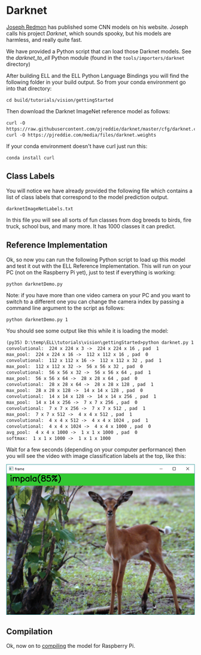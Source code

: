 
# Darknet

[Joseph Redmon](https://pjreddie.com/darknet/) has published some CNN models on his website.
Joseph calls his project *Darknet*, which sounds spooky, but his models are harmless, and really quite fast. 

We have provided a Python script that can load those Darknet models.
See the *darknet_to_ell* Python module (found in the `tools/importers/darknet` directory)

After building ELL and the ELL Python Language Bindings you will find the following folder in your build output.
So from your conda environment go into that directory:

    cd build/tutorials/vision/gettingStarted

Then download the Darknet ImageNet reference model as follows:

    curl -O https://raw.githubusercontent.com/pjreddie/darknet/master/cfg/darknet.cfg
    curl -O https://pjreddie.com/media/files/darknet.weights

If your conda environment doesn't have curl just run this:

    conda install curl

## Class Labels

You will notice we have already provided the following file which contains a list of class labels that correspond to the model prediction output.

    darknetImageNetLabels.txt

In this file you will see all sorts of fun classes from dog breeds to birds, fire truck, school bus, and many more.  It has 1000 classes it can predict.

## Reference Implementation

Ok, so now you can run the following Python script to load up this model and test it out with the ELL Reference Implementation.
This will run on your PC (not on the Raspberry Pi yet), just to test if everything is working:

    python darknetDemo.py

Note: if you have more than one video camera on your PC and you want to switch to a different one you can change the camera index by
passing a command line argument to the script as follows:

    python darknetDemo.py 1

You should see some output like this while it is loading the model:

    (py35) D:\temp\ELL\tutorials\vision\gettingStarted>python darknet.py 1
    convolutional:  224 x 224 x 3 ->  224 x 224 x 16 , pad  1
    max_pool:  224 x 224 x 16 ->  112 x 112 x 16 , pad  0
    convolutional:  112 x 112 x 16 ->  112 x 112 x 32 , pad  1
    max_pool:  112 x 112 x 32 ->  56 x 56 x 32 , pad  0
    convolutional:  56 x 56 x 32 ->  56 x 56 x 64 , pad  1
    max_pool:  56 x 56 x 64 ->  28 x 28 x 64 , pad  0
    convolutional:  28 x 28 x 64 ->  28 x 28 x 128 , pad  1
    max_pool:  28 x 28 x 128 ->  14 x 14 x 128 , pad  0
    convolutional:  14 x 14 x 128 ->  14 x 14 x 256 , pad  1
    max_pool:  14 x 14 x 256 ->  7 x 7 x 256 , pad  0
    convolutional:  7 x 7 x 256 ->  7 x 7 x 512 , pad  1
    max_pool:  7 x 7 x 512 ->  4 x 4 x 512 , pad  1
    convolutional:  4 x 4 x 512 ->  4 x 4 x 1024 , pad  1
    convolutional:  4 x 4 x 1024 ->  4 x 4 x 1000 , pad  0
    avg_pool:  4 x 4 x 1000 ->  1 x 1 x 1000 , pad  0
    softmax:  1 x 1 x 1000 ->  1 x 1 x 1000

Wait for a few seconds (depending on your computer performance) then you will see the video with image
classification labels at the top, like this:

![screenshot](Screenshot.png)

## Compilation

Ok, now on to [compiling](Compiling.md) the model for Raspberry Pi.